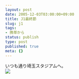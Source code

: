```yaml
---
layout: post
date: 2005-12-03T03:00:00+09:00
title: J1最終節
slug: j1
tags:
- 携帯から
status: publish
type: post
published: true
meta: {}
---
```

<div class="caption">いつも通り埼玉スタジアムへ。
</div>
<div class="photo"><img src="/images/uploads/blog-photo-1133585245.18-0.jpg" /></div>
